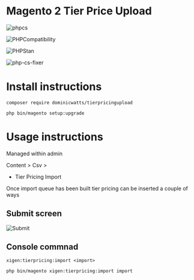 # Magento 2 Tier Price Upload # 

![phpcs](https://github.com/DominicWatts/EnvironmentCheck/workflows/phpcs/badge.svg)

![PHPCompatibility](https://github.com/DominicWatts/EnvironmentCheck/workflows/PHPCompatibility/badge.svg)

![PHPStan](https://github.com/DominicWatts/EnvironmentCheck/workflows/PHPStan/badge.svg)

![php-cs-fixer](https://github.com/DominicWatts/EnvironmentCheck/workflows/php-cs-fixer/badge.svg)

# Install instructions #

`composer require dominicwatts/tierpricingupload`

`php bin/magento setup:upgrade`

# Usage instructions #

Managed within admin

Content > Csv >
  - Tier Pricing Import

Once import queue has been built tier pricing can be inserted a couple of ways

## Submit screen ##

![Submit](https://i.snag.gy/hKoifb.jpg)  

## Console commnad ## 

`xigen:tierpricing:import <import>`

`php bin/magento xigen:tierpricing:import import`